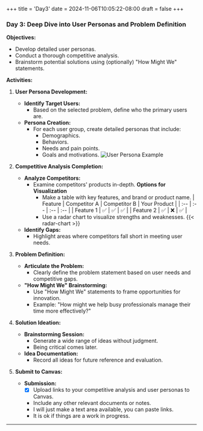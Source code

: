 +++
title = 'Day3'
date = 2024-11-06T10:05:22-08:00
draft = false
+++


### **Day 3: Deep Dive into User Personas and Problem Definition**

**Objectives:**

- Develop detailed user personas.
- Conduct a thorough competitive analysis.
- Brainstorm potential solutions using (optionally) "How Might We" statements.

**Activities:**

1. **User Persona Development:**
   - **Identify Target Users:**
     - Based on the selected problem, define who the primary users are.
   - **Persona Creation:**
     - For each user group, create detailed personas that include:
       - Demographics.
       - Behaviors.
       - Needs and pain points.
       - Goals and motivations.
   ![User Persona Example](https://img.uxcel.com/practices/user-persona-1617715283705/a-1673344145310-2x.jpg "Example user persona")

2. **Competitive Analysis Completion:**
   - **Analyze Competitors:**
     - Examine competitors' products in-depth.
     **Options for Visualization**
       - Make a table with key features, and brand or product name.
   | Feature | Competitor A | Competitor B | Your Product |
   | :-- | :-- | :-- | :-- |
   | Feature 1 | :white_check_mark: | :white_check_mark: | :white_check_mark: |
   | Feature 2 | :white_check_mark: | :x: | :white_check_mark: |
       - Use a radar chart to visualize strengths and weaknesses. 
       {{< radar-chart >}}
   - **Identify Gaps:**
     - Highlight areas where competitors fall short in meeting user needs.

3. **Problem Definition:**
   - **Articulate the Problem:**
     - Clearly define the problem statement based on user needs and competitive gaps.
   - **"How Might We" Brainstorming:**
     - Use "How Might We" statements to frame opportunities for innovation.
     - Example: "How might we help busy professionals manage their time more effectively?"

4. **Solution Ideation:**
   - **Brainstorming Session:**
     - Generate a wide range of ideas without judgment.
     - Being critical comes later.
   - **Idea Documentation:**
     - Record all ideas for future reference and evaluation.

5. **Submit to Canvas:**
   - **Submission:**
     - [x] Upload links to your competitive analysis and user personas to Canvas.
     - Include any other relevant documents or notes.
     - I will just make a text area available, you can paste links.
     - It is ok if things are a work in progress. 

---
